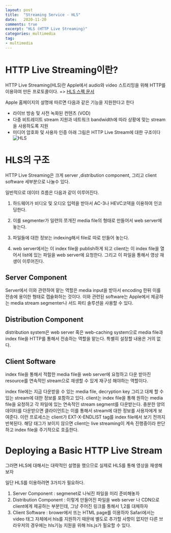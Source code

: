 ```yaml
---
layout: post
title:  "Streaming Service - HLS"
date:   2020-11-20
comments: true
excerpt: "HLS (HTTP Live Streaming)"
categories: multimedia
tag:
- multimedia 
---
```

# HTTP Live Streaming이란?
HTTP Live Streaming(HLS)란 Apple에서 audio와 video 스트리밍을 위해 HTTP를 이용햐여 만든 프로토콜이다. => [HLS 스펙 문서](https://tools.ietf.org/html/draft-pantos-hls-rfc8216bis-08)


Apple 홈페이지의 설명에 따르면 다음과 같은 기능을 지원한다고 한다
- 라이브 방송 및 사전 녹화된 컨텐츠 (VOD)
- 다중 비트레이트 stream 지원과 네트워크 bandwidth에 따라 상황에 맞는 stream을 사용하도록 지원
- 미디어 암호화 및 사용자 인증
아래 그림은 HTTP Live Stream에 대한 구조이다
![HLS](https://docs-assets.developer.apple.com/published/88e87744a3/de18e941-81de-482f-843d-834a4dd3aa71.png)

# HLS의 구조
HTTP Live Streaming은 크게 server ,distribution component, 그리고 client software 세부분으로 나눌수 있다.  

일반적으로 데이터 흐름은 다음과 같이 이루어진다.
1. 하드웨어가 비디오 및 오디오 입력을 받아서 AC-3나 HEVC코덱을 이용하여 인코딩한다.

2. 이를 segmenter가 일련의 쪼개진 media file의 형태로 만들어서 web server에 놓는다.

3. 파일들에 대한 정보는 indexing해서 file로 따로 만들어 놓는다.

4. web server에서는 이 index file을 publish하게 되고 client는 이 index file을 열어서 list에 있는 파일을 web server에 요청한다. 그리고 이 파일을 통해서 영상 재생이 이루어진다.

## Server Component
Server에서 이와 관련하여 맡는 역할은 media input을 받아서 encoding 한뒤 이를 전송에 용이한 형태로 캡슐화하는 것이다. 이와 관련된 software는 Apple에서 제공하는 media stream segmenter나 서드 파티 솔루션을 사용할 수 있다.

## Distribution Component
distribution system은 web server 혹은 web-caching system으로 media file과 index file을 HTTP를 통해서 전송하는 역할을 맡는다. 특별히 설정할 내용은 거의 없다.

## Client Software
index file을 통해서 적합한 media file을 web server에 요청하고 다운 받아진 resource를 연속적인 stream으로 재생할 수 있게 재구성 해야하는 역할이다. 

index file에는 지금 다운받을 수 있는 media file, decryption key 그리고 대체 할 수 있는 stream에 대한 정보를 포함하고 있다. client는 index file을 통해 원하는 media file을 요청하고 각 파일에 있는 연속적인 stream segment를 다운받는다. 충분한 양의 데이터를 다운받으면 클라이언트는 이를 통해서 stream에 대한 정보를 사용자에게 보여준다.
이런 프로세스는 client가 EXT-X-ENDLIST tag를 index file에서 보기 전까지 반복된다. 해당 태그가 보이지 않으면 client는 live streaming이 계속 진행중이라 판단하고 index file을 주기적으로 호출한다. 

# Deploying a Basic HTTP Live Stream
그러면 HLS에 대해서는 대략적인 설명을 했으므로 실제로 HLS를 통해 영상을 재생해보자

일단 HLS를 이용하려면 3가지가 필요하다. 
1. Server Component : segmenet로 나눠진 파일을 미리 준비해놓자
2. Distribution Component : 이렇게 만들어진 파일을 web server 나 CDN으로 client에게 제공하는 부분인데, 그냥 주어진 링크를 통해서 1,2를 대체하자
3. Client Software : brower에서 뜨는 HTML page를 이용하자 Safari에서는 video 태그 자체에서 hls를 지원하기 때문에 별도로 추가할 사항이 없지만 다른 브라우저의 경우에는 hls기능 지원을 위해 hls.js가 필요할 수 있다.


